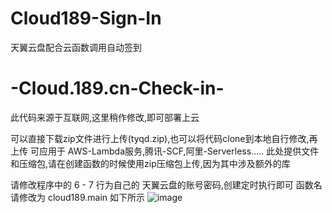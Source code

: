 # Cloud189-Sign-In
天翼云盘配合云函数调用自动签到
# -Cloud.189.cn-Check-in-
此代码来源于互联网,这里稍作修改,即可部署上云

可以直接下载zip文件进行上传(tyqd.zip),也可以将代码clone到本地自行修改,再上传
可应用于  AWS-Lambda服务,腾讯-SCF,阿里-Serverless.....
此处提供文件和压缩包,请在创建函数的时候使用zip压缩包上传,因为其中涉及额外的库

请修改程序中的 6 - 7 行为自己的 天翼云盘的账号密码,创建定时执行即可
函数名请修改为 cloud189.main    如下所示 
![image](https://github.com/FingerSword/Cloud189-Sign-In/blob/master/Tencent.png) 
